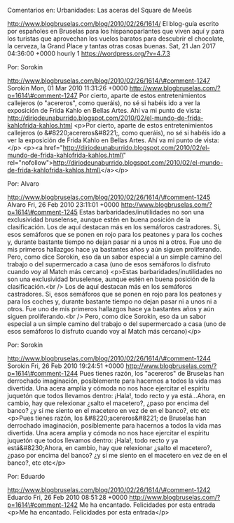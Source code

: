 Comentarios en: Urbanidades: Las aceras del Square de Meeûs

http://www.blogbruselas.com/blog/2010/02/26/1614/ El blog-guía escrito
por españoles en Bruselas para los hispanoparlantes que viven aquí y
para los turistas que aprovechan los vuelos baratos para descubrir el
chocolate, la cerveza, la Grand Place y tantas otras cosas buenas. Sat,
21 Jan 2017 04:36:00 +0000 hourly 1 https://wordpress.org/?v=4.7.3

Por: Sorokin

http://www.blogbruselas.com/blog/2010/02/26/1614/\#comment-1247 Sorokin
Mon, 01 Mar 2010 11:31:26 +0000
http://www.blogbruselas.com/?p=1614\#comment-1247 Por cierto, aparte de
estos entretenimientos callejeros (o &quot;acereros&quot;, como
queráis), no sé si habéis ido a ver la exposición de Frida Kahlo en
Bellas Artes. Ahí va mi punto de vista:
http://diriodeunaburrido.blogspot.com/2010/02/el-mundo-de-frida-kahlofrida-kahlos.html
\<p\>Por cierto, aparte de estos entretenimientos callejeros (o
&\#8220;acereros&\#8221;, como queráis), no sé si habéis ido a ver la
exposición de Frida Kahlo en Bellas Artes. Ahí va mi punto de
vista:\</p\> \<p\>\<a
href=\"http://diriodeunaburrido.blogspot.com/2010/02/el-mundo-de-frida-kahlofrida-kahlos.html\"
rel=\"nofollow\"\>http://diriodeunaburrido.blogspot.com/2010/02/el-mundo-de-frida-kahlofrida-kahlos.html\</a\>\</p\>

Por: Alvaro

http://www.blogbruselas.com/blog/2010/02/26/1614/\#comment-1245 Alvaro
Fri, 26 Feb 2010 23:11:01 +0000
http://www.blogbruselas.com/?p=1614\#comment-1245 Estas
barbaridades/inutilidades no son una exclusividad bruselense, aunque
estén en buena posición de la clasificación. Los de aquí destacan más en
los semáforos castradores. Si, esos semáforos que se ponen en rojo para
los peatones y para los coches y, durante bastante tiempo no dejan pasar
ni a unos ni a otros. Fue uno de mis primeros hallazgos hace ya
bastantes años y aún siguen proliferando. Pero, como dice Sorokin, eso
da un sabor especial a un simple camino del trabajo o del supermercado a
casa (uno de esos semáforos lo disfruto cuando voy al Match más cercano)
\<p\>Estas barbaridades/inutilidades no son una exclusividad bruselense,
aunque estén en buena posición de la clasificación.\<br /\> Los de aquí
destacan más en los semáforos castradores. Si, esos semáforos que se
ponen en rojo para los peatones y para los coches y, durante bastante
tiempo no dejan pasar ni a unos ni a otros. Fue uno de mis primeros
hallazgos hace ya bastantes años y aún siguen proliferando.\<br /\>
Pero, como dice Sorokin, eso da un sabor especial a un simple camino del
trabajo o del supermercado a casa (uno de esos semáforos lo disfruto
cuando voy al Match más cercano)\</p\>

Por: Sorokin

http://www.blogbruselas.com/blog/2010/02/26/1614/\#comment-1244 Sorokin
Fri, 26 Feb 2010 19:24:51 +0000
http://www.blogbruselas.com/?p=1614\#comment-1244 Pues tienes razón, los
&quot;acereros&quot; de Bruselas han derrochado imaginación,
posiblemente para hacernos a todos la vida mas divertida. Una acera
amplia y cómoda no nos hace ejercitar el espíritu juquetón que todos
llevamos dentro: ¡Hala!, todo recto y ya está\...Ahora, en cambio, hay
que relexionar ¿salto el macetero?, ¿paso por encima del banco? ¿y si me
siento en el macetero en vez de en el banco?, etc etc \<p\>Pues tienes
razón, los &\#8220;acereros&\#8221; de Bruselas han derrochado
imaginación, posiblemente para hacernos a todos la vida mas divertida.
Una acera amplia y cómoda no nos hace ejercitar el espíritu juquetón que
todos llevamos dentro: ¡Hala!, todo recto y ya está&\#8230;Ahora, en
cambio, hay que relexionar ¿salto el macetero?, ¿paso por encima del
banco? ¿y si me siento en el macetero en vez de en el banco?, etc
etc\</p\>

Por: Eduardo

http://www.blogbruselas.com/blog/2010/02/26/1614/\#comment-1242 Eduardo
Fri, 26 Feb 2010 08:51:28 +0000
http://www.blogbruselas.com/?p=1614\#comment-1242 Me ha encantado.
Felicidades por esta entrada \<p\>Me ha encantado. Felicidades por esta
entrada\</p\>
